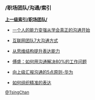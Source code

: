 ### /职场团队/沟通/索引


**[上一级索引/职场团队/](/职场团队/)**

- [一个人的能力变强从学会真正的沟通开始](/职场团队/沟通/一个人的能力变强从学会真正的沟通开始)

- [互联网团队7大沟通方式](/职场团队/沟通/互联网团队7大沟通方式)

- [从思维结构提升表达能力](/职场团队/沟通/从思维结构提升表达能力)

- [傅盛：如何用沟通解决80%的工作问题](/职场团队/沟通/傅盛：如何用沟通解决80%25的工作问题)

- [向上级汇报沟通的5点原则-华为](/职场团队/沟通/向上级汇报沟通的5点原则-华为)

- [如何组织精准的表达](/职场团队/沟通/如何组织精准的表达)


<font size=2 color='grey'> [@TsingChan](http://www.9ong.com/) </font>

